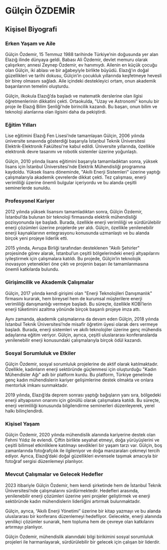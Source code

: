 # Gülçin ÖZDEMİR

## Kişisel Biyografi

### Erken Yaşam ve Aile

Gülçin Özdemir, 15 Temmuz 1988 tarihinde Türkiye’nin doğusunda yer alan Elazığ ilinde dünyaya geldi. Babası Ali Özdemir, devlet memuru olarak çalışırken; annesi Zeynep Özdemir, ev hanımıydı. Ailenin en küçük çocuğu olan Gülçin, iki ablası ve bir ağabeyiyle birlikte büyüdü. Elazığ’ın doğal güzellikleri ve tarihi dokusu, Gülçin’in çocukluk yıllarında keşfetmeye hevesli bir birey olmasını sağladı. Aile içindeki destekleyici ortam, onun akademik başarılarının temelini oluşturdu.

Gülçin, ilkokula Elazığ’da başladı ve matematik derslerine olan ilgisi öğretmenlerinin dikkatini çekti. Ortaokulda, "Uzay ve Astronomi" konulu bir proje ile Elazığ Bilim Şenliği’nde birincilik kazandı. Bu başarı, onun bilim ve teknoloji alanlarına olan ilgisini daha da pekiştirdi.

### Eğitim Yılları

Lise eğitimini Elazığ Fen Lisesi’nde tamamlayan Gülçin, 2006 yılında üniversite sınavında gösterdiği başarıyla İstanbul Teknik Üniversitesi Elektrik-Elektronik Fakültesi’ne kabul edildi. Üniversite yıllarında, özellikle elektronik devre tasarımı ve robotik sistemler üzerine yoğunlaştı. 

Gülçin, 2010 yılında lisans eğitimini başarıyla tamamladıktan sonra, yüksek lisans için İstanbul Üniversitesi’nde Elektrik Mühendisliği programına kaydoldu. Yüksek lisans döneminde, "Akıllı Enerji Sistemleri" üzerine yaptığı çalışmalarıyla akademik çevrelerde dikkat çekti. Tez çalışması, enerji verimliliği üzerine önemli bulgular içeriyordu ve bu alanda çeşitli seminerlerde sunuldu.

### Profesyonel Kariyer

2012 yılında yüksek lisansını tamamladıktan sonra, Gülçin Özdemir, İstanbul’da bulunan bir teknoloji firmasında elektrik mühendisliği pozisyonunda işe başladı. Burada, özellikle enerji verimliliği ve sürdürülebilir enerji çözümleri üzerine projelerde yer aldı. Gülçin, özellikle yenilenebilir enerji kaynaklarının entegrasyonu konusunda uzmanlaştı ve bu alanda birçok yeni projeye liderlik etti.

2015 yılında, Avrupa Birliği tarafından desteklenen "Akıllı Şehirler" projesinde görev alarak, İstanbul’un çeşitli bölgelerindeki enerji altyapılarını iyileştirmek için çalışmalara katıldı. Bu projede, Gülçin’in teknolojik inovasyon yetenekleri öne çıktı ve projenin başarı ile tamamlanmasına önemli katkılarda bulundu.

### Girişimcilik ve Akademik Çalışmalar

Gülçin, 2017 yılında kendi girişimi olan "Enerji Teknolojileri Danışmanlık" firmasını kurarak, hem bireysel hem de kurumsal müşterilere enerji verimliliği danışmanlığı vermeye başladı. Bu süreçte, özellikle KOBİ’lerin enerji tüketimini azaltma yönünde birçok başarılı projeye imza attı.

Aynı zamanda, akademik çalışmalarına da devam eden Gülçin, 2018 yılında İstanbul Teknik Üniversitesi’nde misafir öğretim üyesi olarak ders vermeye başladı. Burada, enerji sistemleri ve akıllı teknolojiler üzerine genç mühendis adaylarına eğitim veriyor. Gülçin, ayrıca, çeşitli uluslararası konferanslarda yenilenebilir enerji konusundaki çalışmalarıyla birçok ödül kazandı.

### Sosyal Sorumluluk ve Etkiler

Gülçin Özdemir, sosyal sorumluluk projelerine de aktif olarak katılmaktadır. Özellikle, kadınların enerji sektöründe güçlenmesi için oluşturduğu "Kadın Mühendisler Ağı" adlı bir platform kurdu. Bu platform, Türkiye genelinde genç kadın mühendislerin kariyer gelişimlerine destek olmakta ve onlara mentorluk imkanı sunmaktadır.

2019 yılında, Elazığ’da deprem sonrası yaptığı bağışların yanı sıra, bölgedeki enerji altyapısının onarımı için gönüllü olarak çalışmalara katıldı. Bu süreçte, enerji verimliliği konusunda bilgilendirme seminerleri düzenleyerek, yerel halkı bilinçlendirdi.

### Kişisel Yaşam

Gülçin Özdemir, 2020 yılında mühendislik alanında kariyerine destek olan Fehmi Yıldız ile evlendi. Çiftin birlikte seyahat etmeyi, doğa yürüyüşlerini ve çeşitli bilimsel etkinliklere katılmayı sevdikleri bir yaşam tarzı var. Gülçin, boş zamanlarında fotoğrafçılık ile ilgileniyor ve doğa manzaraları çekmeyi tercih ediyor. Ayrıca, Elazığ’daki doğal güzellikleri evrensele taşımak amacıyla bir fotoğraf sergisi düzenlemeyi planlıyor.

### Mevcut Çalışmalar ve Gelecek Hedefler

2023 itibariyle Gülçin Özdemir, hem kendi şirketinde hem de İstanbul Teknik Üniversitesi’nde çalışmalarını sürdürmektedir. Hedefleri arasında, yenilenebilir enerji çözümleri üzerine yeni projeler geliştirmek ve enerji sektöründe kadın mühendislerin liderliğini artırmak bulunmaktadır. 

Gülçin, ayrıca, “Akıllı Enerji Yönetimi” üzerine bir kitap yazmayı ve bu alanda uluslararası bir konferans düzenlemeyi hedefliyor. Gelecekte, enerji alanında yenilikçi çözümler sunarak, hem topluma hem de çevreye olan katkılarını artırmayı planlıyor.

Gülçin Özdemir, mühendislik alanındaki bilgi birikimini sosyal sorumluluk projeleri ile harmanlayarak, sürdürülebilir bir gelecek için çalışan bir liderdir.